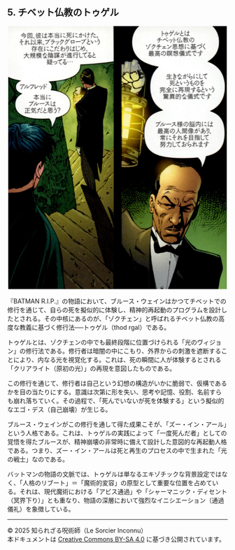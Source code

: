 ## 5. チベット仏教のトゥゲル


<div align="center">
 <img src="tougel_01.jpg" width="500">
</div>

『BATMAN R.I.P.』の物語において、ブルース・ウェインはかつてチベットでの修行を通じて、自らの死を擬似的に体験し、精神的再起動のプログラムを設計したとされる。その中核にあるのが、「ゾクチェン」と呼ばれるチベット仏教の高度な教義に基づく修行法──トゥゲル（thod rgal）である。

トゥゲルとは、ゾクチェンの中でも最終段階に位置づけられる「光のヴィジョン」の修行法である。修行者は暗闇の中にこもり、外界からの刺激を遮断することにより、内なる光を視覚化する。これは、死の瞬間に人が体験するとされる「クリアライト（原初の光）」の再現を意図したものである。

この修行を通じて、修行者は自己という幻想の構造がいかに脆弱で、仮構であるかを目の当たりにする。意識は次第に形を失い、思考や記憶、役割、名前すらも崩れ落ちていく。その過程で、「死んでいないが死を体験する」という擬似的なエゴ・デス（自己崩壊）が生じる。

ブルース・ウェインがこの修行を通して得た成果こそが、「ズー・イン・アール」という人格である。これは、トゥゲルの実践によって「一度死んだ者」としての覚悟を得たブルースが、精神崩壊の非常時に備えて設計した意図的な再起動人格である。つまり、ズー・イン・アールは死と再生のプロセスの中で生まれた「光の戦士」なのである。

バットマンの物語の文脈では、トゥゲルは単なるエキゾチックな背景設定ではなく、「人格のリブート」＝「魔術的変容」の原型として重要な位置を占めている。それは、現代魔術における「アビス通過」や「シャーマニック・ディセント（冥界下り）」とも重なり、物語の深層において強烈なイニシエーション（通過儀礼）を象徴している。

---

© 2025 知られざる呪術師（Le Sorcier Inconnu）  
本ドキュメントは [Creative Commons BY-SA 4.0](https://creativecommons.org/licenses/by-sa/4.0/deed.ja) に基づき公開されています。
